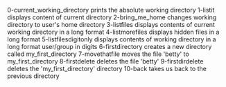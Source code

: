 0-current_working_directory prints the absolute working directory
1-listit displays content of current directory
2-bring_me_home changes working directory to user's home directory
3-listfiles displays contents of current working directory in a long format
4-listmorefiles displays hidden files in a long format
5-listfilesdigitonly displays contents of working directory in a long format user/group in digits
6-firstdirectory creates a new directory called my_first_directory
7-movethatfile moves the file 'betty' to my_first_directory
8-firstdelete deletes the file 'betty'
9-firstdirdelete deletes the 'my_first_directory' directory
10-back takes us back to the previous directory
